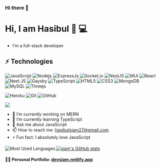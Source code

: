 ### Hi there 👋

# Hi, I am Hasibul 👋 :computer:

- I'm a full-stack developer

## ⚡ Technologies

![JavaScript](https://img.shields.io/badge/-JavaScript-black?style=flat-square&logo=javascript)
![Nodejs](https://img.shields.io/badge/Node.js-43853D?style=flat-square&logo=node-dot-js&logoColor=white)
![ExpressJs](https://img.shields.io/badge/Express.js-000000?style=flat-square&logo=express&logoColor=white)
![Socket.io](https://img.shields.io/badge/Socket.io-black?style=flat-square&logo=socket.io&badgeColor=010101)
![NestJS](https://img.shields.io/badge/nestjs-%23E0234E.svg?style=flat-square&logo=nestjs&logoColor=white)
![MUI](https://img.shields.io/badge/MUI-%230081CB.svg?style=flat-square&logo=mui&logoColor=white)
![React](https://img.shields.io/badge/-React-black?style=flat-square&logo=react)
![Next JS](https://img.shields.io/badge/Next-black?style=flat-square&logo=next.js&logoColor=white)
![Gaysby](https://img.shields.io/badge/Gatsby-663399?style=flat-square&logo=gatsby&logoColor=white)
![TypeScript](https://img.shields.io/badge/-TypeScript-007ACC?style=flat-square&logo=typescript&logoColor=white)
![HTML5](https://img.shields.io/badge/-HTML5-E34F26?style=flat-square&logo=html5&logoColor=white)
![CSS3](https://img.shields.io/badge/-CSS3-1572B6?style=flat-square&logo=css3)
![MongoDB](https://img.shields.io/badge/-MongoDB-black?style=flat-square&logo=mongodb)
![MySQL](https://img.shields.io/badge/MySQL-005C84?style=flat-square&logo=mysql&logoColor=white)
![Threejs](https://img.shields.io/badge/threejs-black?style=flat-square&logo=three.js&logoColor=white)


![Heroku](https://img.shields.io/badge/-Heroku-430098?style=flat-square&logo=heroku)
![Git](https://img.shields.io/badge/-Git-black?style=flat-square&logo=git)
![GitHub](https://img.shields.io/badge/-GitHub-181717?style=flat-square&logo=github)

![](https://img.etimg.com/thumb/msid-84146083,width-1015,height-761,imgsize-638053,resizemode-8,quality-100/prime/technology-and-startups/booting-up-developer-economy-how-tech-startups-are-helping-coders-build-and-test-software-faster.jpg)

- 🔭 I’m currently working on MERN 
- 🌱 I’m currently learning TypeScript 
- 💬 Ask me about JavaScript 
- 📫 How to reach me: hasibulsiam27@gmail.com 
- ⚡ Fun fact: I absolutely love JavaScript 


<img align="left" alt="Most Used Languages" src="https://github-readme-stats.vercel.app/api/top-langs/?username=Siam456&theme=radical" />

[![siam's GitHub stats](https://github-readme-stats.vercel.app/api?username=Siam456)](https://github.com/anuraghazra/github-readme-stats)

#### :technologist: Personal Portfolio: [devsiam.netlify.app](https://devsiam.netlify.app/)
